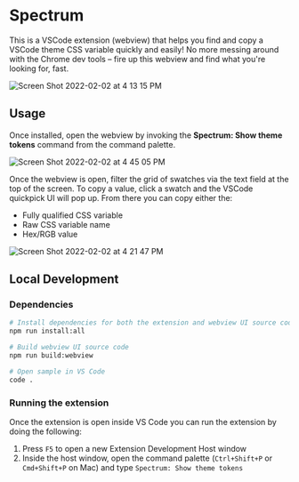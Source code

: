 # Spectrum

This is a VSCode extension (webview) that helps you find and copy a VSCode theme CSS variable quickly and easily! No more messing around with the Chrome dev tools – fire up this webview and find what you're looking for, fast.

![Screen Shot 2022-02-02 at 4 13 15 PM](https://user-images.githubusercontent.com/5148596/152238301-cea849d3-442a-46f6-afd2-838e5a17c321.png)

## Usage
Once installed, open the webview by invoking the **Spectrum: Show theme tokens** command from the command palette.

![Screen Shot 2022-02-02 at 4 45 05 PM](https://user-images.githubusercontent.com/5148596/152242526-1b87e952-1c9a-4a94-a78a-ee5740d3b580.png)

Once the webview is open, filter the grid of swatches via the text field at the top of the screen. To copy a value, click a swatch and the VSCode quickpick UI will pop up. From there you can copy either the:
- Fully qualified CSS variable
- Raw CSS variable name
- Hex/RGB value

![Screen Shot 2022-02-02 at 4 21 47 PM](https://user-images.githubusercontent.com/5148596/152239366-5c1d3485-8b8e-4efc-95e9-bda1a55815bb.png)


## Local Development

### Dependencies

```bash
# Install dependencies for both the extension and webview UI source code
npm run install:all

# Build webview UI source code
npm run build:webview

# Open sample in VS Code
code .
```

### Running the extension
Once the extension is open inside VS Code you can run the extension by doing the following:

1. Press `F5` to open a new Extension Development Host window
2. Inside the host window, open the command palette (`Ctrl+Shift+P` or `Cmd+Shift+P` on Mac) and type `Spectrum: Show theme tokens`
